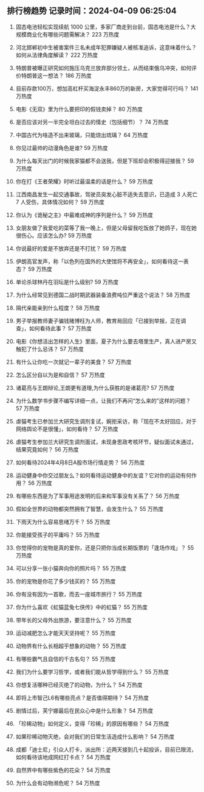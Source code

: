 
## 排行榜趋势 记录时间：2024-04-09 06:25:04
  
  1. 固态电池轻松实现续航 1000 公里，多家厂商走到台前，固态电池是什么？大规模商业化有哪些问题需解决？ 223 万热度
    
  2. 河北邯郸初中生被害案件三名未成年犯罪嫌疑人被核准追诉，这意味着什么？如何从法律角度解读？ 222 万热度
    
  3. 特朗普被曝正研究如何施压乌克兰放弃部分领土，从而结束俄乌冲突，如何评价特朗普这一想法？ 186 万热度
    
  4. 目前存款100万，想加高杠杆买海淀永丰860万的新房，大家觉得可行吗？ 141 万热度
    
  5. 电影《无双》里为什么要把印的假钱卖掉？ 80 万热度
    
  6. 是否应该对另一半完全坦白过去的情史（包括细节）？ 74 万热度
    
  7. 中国古代为啥造不出来玻璃，只能烧出琉璃？ 64 万热度
    
  8. 你见过最帅的动漫角色是谁? 59 万热度
    
  9. 为什么每天出门的时候我家猫都不会送我，但是下班却会积极得迎接我？ 59 万热度
    
  10. 你在打《王者荣耀》时听过最温柔的话是什么？ 59 万热度
    
  11. 江西南昌发生一起交通事故，驾驶员突发心脏不适失去意识，已造成 3 人死亡 7 人受伤，具体情况如何？ 59 万热度
    
  12. 你认为《诡秘之主》中最难成神的序列是什么？ 59 万热度
    
  13. 女朋友做了我爱吃的菜等了我一晚上，但是父母留我吃饭放了她鸽子，现在她很伤心。应该怎么办? 59 万热度
    
  14. 你说最好的爱是不放弃还是不打扰？ 59 万热度
    
  15. ​伊朗高官发声，称「以色列在国外的大使馆将不再安全」，如何看待这一表态？ 59 万热度
    
  16. 单论杀球林丹在羽坛是什么级别? 59 万热度
    
  17. 为什么经常见到德国二战时期武器装备浪费吨位严重这个说法？ 58 万热度
    
  18. 隔代亲能亲到什么程度？ 58 万热度
    
  19. 男子举报教师妻子骗钱赌博枉为人师，教育局回应「已接到举报，正在调查」，如何看待此事？ 57 万热度
    
  20. 电影《你想活出怎样的人生》里面，夏子为什么要去塔里生产，真人进产房又触犯了什么忌讳？ 57 万热度
    
  21. 有什么让你吃一次就记一辈子的美食？ 57 万热度
    
  22. 怎么区分自以为是和自信？ 57 万热度
    
  23. 诸葛亮与王朗辩论,王朗更有道理,为什么获胜的是诸葛亮? 57 万热度
    
  24. 为什么数学书步骤不编写详细一点，让我们不再问“怎么来的”这样的问题？ 57 万热度
    
  25. 虐猫考生已参加兰大研究生调剂复试，婉拒采访，称「现在不太好回应，对于网络舆论不是很懂」，如何看待？ 57 万热度
    
  26. 虐猫考生参加兰大研究生调剂面试，未现身思政考核环节，疑似面试未通过，结果究竟如何？ 56 万热度
    
  27. 如何看待2024年4月8日A股市场行情走势？ 56 万热度
    
  28. 运动健身中你交过朋友么？如何看待运动健身中的友谊？它对你的运动有何作用？ 56 万热度
    
  29. 有哪些东西是为了军事用途发明的后来和军事没有关系了？ 56 万热度
    
  30. 假如全世界的动物都突然拥有了智慧，会发生什么？ 55 万热度
    
  31. 下雨天为什么容易思绪万千？ 55 万热度
    
  32. 你能接受孩子的平庸吗？ 55 万热度
    
  33. 你觉得你的宠物是真的爱你，还是只把你当成长期饭票的「逢场作戏」？ 55 万热度
    
  34. 可以分享一张小猫奔向你的照片吗？ 55 万热度
    
  35. 你的宠物是你花了多少钱买的？ 55 万热度
    
  36. 你有没有因为一首歌，而去一座城市旅行？ 55 万热度
    
  37. 你为什么喜欢《虹猫蓝兔七侠传》中的虹猫？ 55 万热度
    
  38. 带年长的父母外出旅游，要注意什么？ 55 万热度
    
  39. 运动减肥怎么才能天天坚持呢？ 55 万热度
    
  40. 动物界有什么长相超乎想象的动物？ 55 万热度
    
  41. 有哪些霸气且自信的千古名句？ 55 万热度
    
  42. 我们为什么要学习哲学，或者我们能从哲学得到什么？ 55 万热度
    
  43. 你想复活哪种已经灭绝了的动物，为什么？ 54 万热度
    
  44. 即将上市智己L6有哪些亮点？是否值得期待？ 54 万热度
    
  45. 剧情过后，芙宁娜最后在民众心中是什么形象？ 54 万热度
    
  46. 「珍稀动物」如何定义，变得「珍稀」的原因有哪些？ 54 万热度
    
  47. 如果珍稀动物灭绝，会对我们的日常生活造成什么影响？ 54 万热度
    
  48. 成都「迪士尼」引众人打卡，派出所：近两天接到几十起投诉，目前已限流，如何看待该地成网红打卡点？ 54 万热度
    
  49. 自然界中有哪些紫色的花朵？ 54 万热度
    
  50. 为什么会有动物濒危呢？ 54 万热度
    